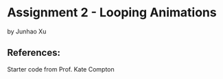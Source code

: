 # Assignment 2 - Looping Animations

by Junhao Xu

## References:
Starter code from Prof. Kate Compton